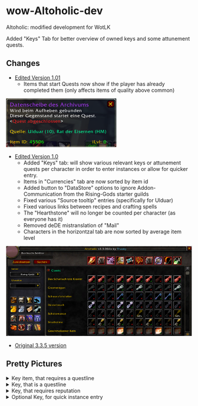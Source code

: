 # wow-Altoholic-dev
Altoholic: modified development for WotLK

Added "Keys" Tab for better overview of owned keys and some attunement quests.
## Changes
- [Edited Version 1.01](https://github.com/telkar-rg/wow-Altoholic-dev/releases/tag/t1.01)
  - Items that start Quests now show if the player has already completed them (only affects items of quality above common)

![The new "Keys" tab](https://github.com/telkar-rg/wow-Altoholic-dev/blob/main/_img/10.png?raw=true)

- [Edited Version 1.0](https://github.com/telkar-rg/wow-Altoholic-dev/releases/tag/t1.0)
  - Added "Keys" tab: will show various relevant keys or attunement quests per character in order to enter instances or allow for quicker entry.
  - Items in "Currencies" tab are now sorted by item id
  - Added button to "DataStore" options to ignore Addon-Communication from the Rising-Gods starter guilds
  - Fixed various "Source tooltip" entries (specifically for Ulduar)
  - Fixed various links between recipes and crafting spells
  - The "Hearthstone" will no longer be counted per character (as everyone has it)
  - Removed deDE mistranslation of "Mail"
  - Characters in the horizontzal tab are now sorted by average item level
  
![The new "Keys" tab](https://github.com/telkar-rg/wow-Altoholic-dev/blob/main/_img/1.png?raw=true)

- [Original 3.3.5 version](https://github.com/telkar-rg/wow-Altoholic-dev/releases/tag/r90)

## Pretty Pictures

<details>
  <summary>Key item, that requires a questline</summary>
  
  ![Mouseover Key Label](https://github.com/telkar-rg/wow-Altoholic-dev/blob/main/_img/8.png?raw=true)
  ![Mouseover Character Item](https://github.com/telkar-rg/wow-Altoholic-dev/blob/main/_img/9.png?raw=true)
</details>

<details>
  <summary>Key, that is a questline</summary>
  
  ![Mouseover Key Label](https://github.com/telkar-rg/wow-Altoholic-dev/blob/main/_img/6.png?raw=true)
  ![Mouseover Character Item](https://github.com/telkar-rg/wow-Altoholic-dev/blob/main/_img/7.png?raw=true)
</details>

<details>
  <summary>Key, that requires reputation</summary>
  
  ![Mouseover Key Label](https://github.com/telkar-rg/wow-Altoholic-dev/blob/main/_img/4.png?raw=true)
  ![Mouseover Character Item](https://github.com/telkar-rg/wow-Altoholic-dev/blob/main/_img/5.png?raw=true)
</details>

<details>
  <summary>Optional Key, for quick instance entry</summary>
  
  ![Mouseover Key Label](https://github.com/telkar-rg/wow-Altoholic-dev/blob/main/_img/2.png?raw=true)
  ![Mouseover Character Item](https://github.com/telkar-rg/wow-Altoholic-dev/blob/main/_img/3.png?raw=true)
</details>

